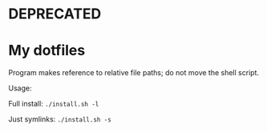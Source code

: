 # DEPRECATED

# My dotfiles

Program makes reference to relative file paths; do not move the shell script.

Usage:

Full install:
`./install.sh -l` 

Just symlinks:
`./install.sh -s `
